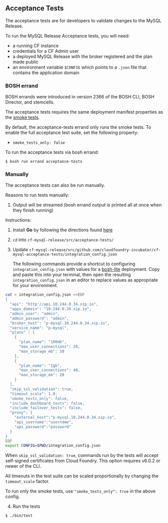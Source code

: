 ## Acceptance Tests

The acceptance tests are for developers to validate changes to the MySQL Release.

To run the MySQL Release Acceptance tests, you will need:
- a running CF instance
- credentials for a CF Admin user
- a deployed MySQL Release with the broker registered and the plan made public
- an environment variable `$CONFIG` which points to a `.json` file that contains the application domain

### BOSH errand

BOSH errands were introduced in version 2366 of the BOSH CLI, BOSH Director, and stemcells.

The acceptance tests requires the same deployment manifest properties as the [smoke tests](/README.md#running-smoke-tests-via-bosh-errand).

By default, the acceptance-tests errand only runs the smoke tests. To enable the full acceptance test suite, set the following property:

- `smoke_tests_only: false`

To run the acceptance tests via bosh errand:

```
$ bosh run errand acceptance-tests
```

### Manually

The acceptance tests can also be run manually.

Reasons to run tests manually:

1. Output will be streamed (bosh errand output is printed all at once when they finish running)

Instructions:

1. Install **Go** by following the directions found [here](http://golang.org/doc/install)
2. `cd` into `cf-mysql-release/src/acceptance-tests/`
3. Update `cf-mysql-release/src/github.com/cloudfoundry-incubator/cf-mysql-acceptance-tests/integration_config.json`

    The following commands provide a shortcut to configuring `integration_config.json` with values for a [bosh-lite](https://github.com/cloudfoundry/bosh-lite)
deployment. Copy and paste this into your terminal, then open the resulting `integration_config.json` in an editor to replace values as appropriate for your environment.

  ```bash
  cat > integration_config.json <<EOF
  {
    "api": "http://api.10.244.0.34.xip.io",
    "apps_domain": "10.244.0.34.xip.io",
    "admin_user": "admin",
    "admin_password": "admin",
    "broker_host": "p-mysql.10.244.0.34.xip.io",
    "service_name": "p-mysql",
    "plans" : [
      {
        "plan_name": "100mb",
        "max_user_connections": 20,
        "max_storage_mb": 10
      },
      {
        "plan_name": "1gb",
        "max_user_connections": 40,
        "max_storage_mb": 20
      }
    ],
    "skip_ssl_validation": true,
    "timeout_scale": 1.0,
    "smoke_tests_only": false,
    "include_dashboard_tests": false,
    "include_failover_tests": false,
    "proxy": {
      "external_host":"p-mysql.10.244.0.34.xip.io",
      "api_username":"username",
      "api_password":"password"
    }
  }
  EOF
  export CONFIG=$PWD/integration_config.json
  ```

  When `skip_ssl_validation: true`, commands run by the tests will accept self-signed certificates from Cloud Foundry. This option requires v6.0.2 or newer of the CLI.

  All timeouts in the test suite can be scaled proportionally by changing the `timeout_scale` factor.

  To run only the smoke tests, use `"smoke_tests_only": true` in the above config.

4. Run  the tests

  ```
  $ ./bin/test
  ```
